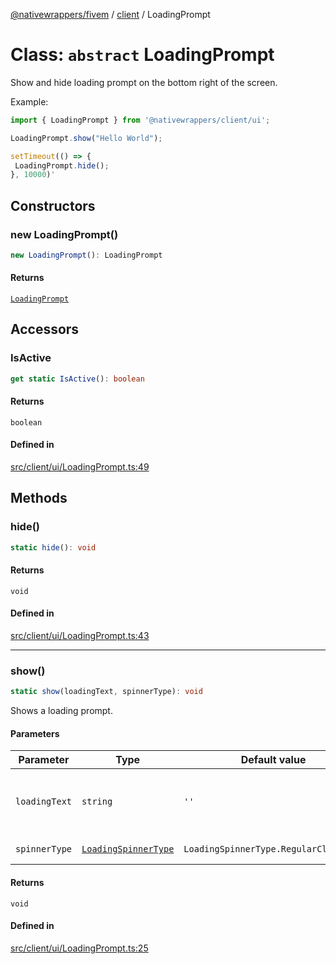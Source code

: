 [@nativewrappers/fivem](../../README.md) / [client](../README.md) / LoadingPrompt

# Class: `abstract` LoadingPrompt

Show and hide loading prompt on the bottom right of the screen.

Example:

```typescript
import { LoadingPrompt } from '@nativewrappers/client/ui';

LoadingPrompt.show("Hello World");

setTimeout(() => {
 LoadingPrompt.hide();
}, 10000)'
```

## Constructors

### new LoadingPrompt()

```ts
new LoadingPrompt(): LoadingPrompt
```

#### Returns

[`LoadingPrompt`](LoadingPrompt.md)

## Accessors

### IsActive

```ts
get static IsActive(): boolean
```

#### Returns

`boolean`

#### Defined in

[src/client/ui/LoadingPrompt.ts:49](https://github.com/nativewrappers/fivem/blob/a8f3fbc0f47fb5552a00c18a4d0c12645ae62f70/src/client/ui/LoadingPrompt.ts#L49)

## Methods

### hide()

```ts
static hide(): void
```

#### Returns

`void`

#### Defined in

[src/client/ui/LoadingPrompt.ts:43](https://github.com/nativewrappers/fivem/blob/a8f3fbc0f47fb5552a00c18a4d0c12645ae62f70/src/client/ui/LoadingPrompt.ts#L43)

***

### show()

```ts
static show(loadingText, spinnerType): void
```

Shows a loading prompt.

#### Parameters

| Parameter | Type | Default value | Description |
| ------ | ------ | ------ | ------ |
| `loadingText` | `string` | `''` | Text to be displayed inside loading prompt. |
| `spinnerType` | [`LoadingSpinnerType`](../enumerations/LoadingSpinnerType.md) | `LoadingSpinnerType.RegularClockwise` | Type of spinner. |

#### Returns

`void`

#### Defined in

[src/client/ui/LoadingPrompt.ts:25](https://github.com/nativewrappers/fivem/blob/a8f3fbc0f47fb5552a00c18a4d0c12645ae62f70/src/client/ui/LoadingPrompt.ts#L25)
